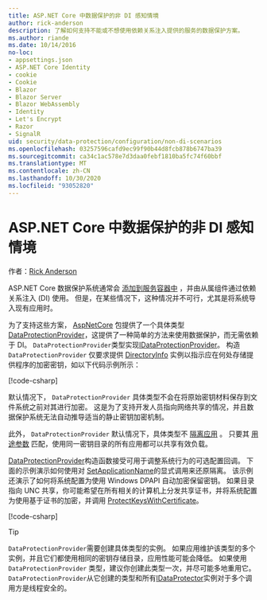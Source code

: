 ```yaml
---
title: ASP.NET Core 中数据保护的非 DI 感知情境
author: rick-anderson
description: 了解如何支持不能或不想使用依赖关系注入提供的服务的数据保护方案。
ms.author: riande
ms.date: 10/14/2016
no-loc:
- appsettings.json
- ASP.NET Core Identity
- cookie
- Cookie
- Blazor
- Blazor Server
- Blazor WebAssembly
- Identity
- Let's Encrypt
- Razor
- SignalR
uid: security/data-protection/configuration/non-di-scenarios
ms.openlocfilehash: 03257596cafd9ec99f90b44d8fcb878b6747ba39
ms.sourcegitcommit: ca34c1ac578e7d3daa0febf1810ba5fc74f60bbf
ms.translationtype: MT
ms.contentlocale: zh-CN
ms.lasthandoff: 10/30/2020
ms.locfileid: "93052820"
---
```

# <a name="non-di-aware-scenarios-for-data-protection-in-aspnet-core"></a>ASP.NET Core 中数据保护的非 DI 感知情境

作者：[Rick Anderson](https://twitter.com/RickAndMSFT)

ASP.NET Core 数据保护系统通常会 [添加到服务容器中](xref:security/data-protection/consumer-apis/overview) ，并由从属组件通过依赖关系注入 (DI) 使用。 但是，在某些情况下，这种情况并不可行，尤其是将系统导入现有应用时。

为了支持这些方案， [AspNetCore](https://www.nuget.org/packages/Microsoft.AspNetCore.DataProtection.Extensions/) 包提供了一个具体类型 [DataProtectionProvider](/dotnet/api/Microsoft.AspNetCore.DataProtection.DataProtectionProvider)，这提供了一种简单的方法来使用数据保护，而无需依赖于 DI。 `DataProtectionProvider`类型实现[IDataProtectionProvider](/dotnet/api/microsoft.aspnetcore.dataprotection.idataprotectionprovider)。 构造 `DataProtectionProvider` 仅要求提供 [DirectoryInfo](/dotnet/api/system.io.directoryinfo) 实例以指示应在何处存储提供程序的加密密钥，如以下代码示例所示：

[!code-csharp[](non-di-scenarios/_static/nodisample1.cs)]

默认情况下， `DataProtectionProvider` 具体类型不会在将原始密钥材料保存到文件系统之前对其进行加密。 这是为了支持开发人员指向网络共享的情况，并且数据保护系统无法自动推导适当的静止密钥加密机制。

此外， `DataProtectionProvider` 默认情况下，具体类型不 [隔离应用](xref:security/data-protection/configuration/overview#per-application-isolation) 。 只要其 [用途参数](xref:security/data-protection/consumer-apis/purpose-strings) 匹配，使用同一密钥目录的所有应用都可以共享有效负载。

[DataProtectionProvider](/dotnet/api/microsoft.aspnetcore.dataprotection.dataprotectionprovider)构造函数接受可用于调整系统行为的可选配置回调。 下面的示例演示如何使用对 [SetApplicationName](/dotnet/api/microsoft.aspnetcore.dataprotection.dataprotectionbuilderextensions.setapplicationname)的显式调用来还原隔离。 该示例还演示了如何将系统配置为使用 Windows DPAPI 自动加密保留密钥。 如果目录指向 UNC 共享，你可能希望在所有相关的计算机上分发共享证书，并将系统配置为使用基于证书的加密，并调用 [ProtectKeysWithCertificate](/dotnet/api/microsoft.aspnetcore.dataprotection.dataprotectionbuilderextensions.protectkeyswithcertificate)。

[!code-csharp[](non-di-scenarios/_static/nodisample2.cs)]

> [!TIP]
> `DataProtectionProvider`需要创建具体类型的实例。 如果应用维护该类型的多个实例，并且它们都使用相同的密钥存储目录，应用性能可能会降低。 如果使用 `DataProtectionProvider` 类型，建议你创建此类型一次，并尽可能多地重用它。 `DataProtectionProvider`从它创建的类型和所有[IDataProtector](/dotnet/api/microsoft.aspnetcore.dataprotection.idataprotector)实例对于多个调用方是线程安全的。
